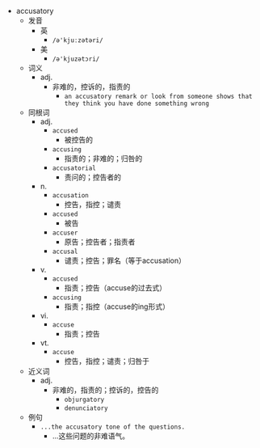 - accusatory
  - 发音
    - 英
      - `/ə'kjuːzətəri/`
    - 美
      - `/ə'kjuzətɔri/`
  - 词义
    - adj.
      - 非难的，控诉的，指责的
        - `an accusatory remark or look from someone shows that they think you have done something wrong`
  - 同根词
    - adj.
      - `accused`
        - 被控告的
      - `accusing`
        - 指责的；非难的；归咎的
      - `accusatorial`
        - 责问的；控告者的
    - n.
      - `accusation`
        - 控告，指控；谴责
      - `accused`
        - 被告
      - `accuser`
        - 原告；控告者；指责者
      - `accusal`
        - 谴责；控告；罪名（等于accusation）
    - v.
      - `accused`
        - 指责；控告（accuse的过去式）
      - `accusing`
        - 指责；指控（accuse的ing形式）
    - vi.
      - `accuse`
        - 指责；控告
    - vt.
      - `accuse`
        - 控告，指控；谴责；归咎于
  - 近义词
    - adj.
      - 非难的，指责的；控诉的，控告的
        - `objurgatory`
        - `denunciatory`
  - 例句
    - `...the accusatory tone of the questions.`
      - ...这些问题的非难语气。

